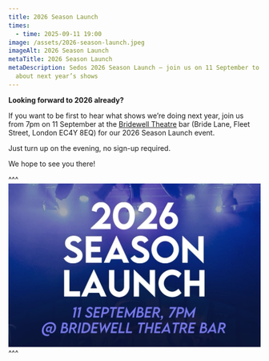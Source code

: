 ```yaml
---
title: 2026 Season Launch
times:
  - time: 2025-09-11 19:00
image: /assets/2026-season-launch.jpeg
imageAlt: 2026 Season Launch
metaTitle: 2026 Season Launch
metaDescription: Sedos 2026 Season Launch – join us on 11 September to find out
  about next year’s shows
---
```

**Looking forward to 2026 already?** 

If you want to be first to hear what shows we’re doing next year, join us from 7pm on 11 September at the [Bridewell Theatre](https://www.sedos.co.uk/venues/bridewell) bar (Bride Lane, Fleet Street, London EC4Y 8EQ) for our 2026 Season Launch event.

Just turn up on the evening, no sign-up required. 

We hope to see you there!

^^^
![2026 Season Launch](/assets/2026-season-launch.jpeg)
^^^
